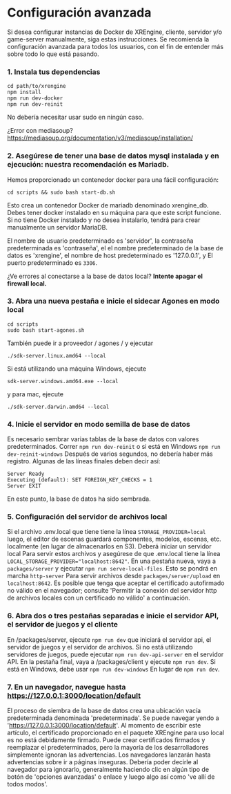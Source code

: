 # Configuración avanzada

Si desea configurar instancias de Docker de XREngine, cliente, servidor y/o
game-server manualmente, siga estas instrucciones. Se recomienda la configuración avanzada
para todos los usuarios, con el fin de entender más sobre todo lo que está pasando.

### 1. Instala tus dependencias

    cd path/to/xrengine
    npm install
    npm run dev-docker
    npm run dev-reinit

No debería necesitar usar sudo en ningún caso.

¿Error con mediasoup? https://mediasoup.org/documentation/v3/mediasoup/installation/

### 2. Asegúrese de tener una base de datos mysql instalada y en ejecución: nuestra recomendación es Mariadb.

Hemos proporcionado un contenedor docker para una fácil configuración:

    cd scripts && sudo bash start-db.sh

Esto crea un contenedor Docker de mariadb denominado xrengine_db. Debes tener
docker instalado en su máquina para que este script funcione.
Si no tiene Docker instalado y no desea instalarlo, tendrá
para crear manualmente un servidor MariaDB.

El nombre de usuario predeterminado es 'servidor', la contraseña predeterminada es 'contraseña', el
el nombre predeterminado de la base de datos es 'xrengine', el nombre de host predeterminado es '127.0.0.1', y
El puerto predeterminado es `3306`.

¿Ve errores al conectarse a la base de datos local? **Intente apagar el firewall local.**

### 3. Abra una nueva pestaña e inicie el sidecar Agones en modo local

    cd scripts
    sudo bash start-agones.sh

También puede ir a proveedor / agones / y ejecutar

`./sdk-server.linux.amd64 --local`

Si está utilizando una máquina Windows, ejecute

`sdk-server.windows.amd64.exe --local`

y para mac, ejecute

`./sdk-server.darwin.amd64 --local`

### 4. Inicie el servidor en modo semilla de base de datos

Es necesario sembrar varias tablas de la base de datos con valores predeterminados.
Correr `npm run dev-reinit` o si está en Windows `npm run dev-reinit-windows`
Después de varios segundos, no debería haber más registro.
Algunas de las líneas finales deben decir así:

    Server Ready
    Executing (default): SET FOREIGN_KEY_CHECKS = 1
    Server EXIT

En este punto, la base de datos ha sido sembrada.

### 5. Configuración del servidor de archivos local

Si el archivo .env.local que tiene tiene la línea
`STORAGE_PROVIDER=local`
luego, el editor de escenas guardará componentes, modelos, escenas, etc. localmente
(en lugar de almacenarlos en S3). Deberá iniciar un servidor local
Para servir estos archivos y asegúrese de que .env.local tiene la línea
`LOCAL_STORAGE_PROVIDER="localhost:8642"`.
En una pestaña nueva, vaya a `packages/server` y ejecutar `npm run serve-local-files`.
Esto se pondrá en marcha `http-server` Para servir archivos desde `packages/server/upload`
en `localhost:8642`.
Es posible que tenga que aceptar el certificado autofirmado no válido en el navegador;
consulte 'Permitir la conexión del servidor http de archivos locales con un certificado no válido' a continuación.

### 6. Abra dos o tres pestañas separadas e inicie el servidor API, el servidor de juegos y el cliente

En /packages/server, ejecute `npm run dev` que iniciará el servidor api, el servidor de juegos y el servidor de archivos.
Si no está utilizando servidores de juegos, puede ejecutar `npm run dev-api-server` en el servidor API.
En la pestaña final, vaya a /packages/client y ejecute `npm run dev`.
Si está en Windows, debe usar `npm run dev-windows` En lugar de `npm run dev`.

### 7. En un navegador, navegue hasta https://127.0.0.1:3000/location/default

El proceso de siembra de la base de datos crea una ubicación vacía predeterminada denominada 'predeterminada'.
Se puede navegar yendo a 'https://127.0.0.1:3000/location/default'.
Al momento de escribir este artículo, el certificado proporcionado en el paquete XREngine para uso local es
no está debidamente firmado. Puede crear certificados firmados y reemplazar el
predeterminados, pero la mayoría de los desarrolladores simplemente ignoran las advertencias. Los navegadores lanzarán
hasta advertencias sobre ir a páginas inseguras. Debería poder decirle al navegador
para ignorarlo, generalmente haciendo clic en algún tipo de botón de 'opciones avanzadas' o
enlace y luego algo así como 've allí de todos modos'.
